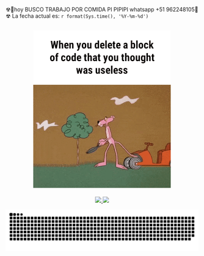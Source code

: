 ☢🚸hoy   BUSCO TRABAJO POR COMIDA PI PIPIPI whatsapp +51 962248105🚸☢
La fecha actual es: `r format(Sys.time(), '%Y-%m-%d')`
## <div align="center">![MC Technology](src/1.GIF)</div>
<div align="center" >
  <a href="https://github.com/conchatuperrofrito">
  <img height="180em" src="https://github-readme-stats.vercel.app/api?username=conchatuperrofrito&show_icons=true&theme=radical&include_all_commits=true&count_private=true"/>
  <img height="180em" src="https://github-readme-stats.vercel.app/api/top-langs/?username=conchatuperrofrito&layout=compact&langs_count=7&theme=radical"/>
</div>

![Snake animation](src/serpiente.svg)

